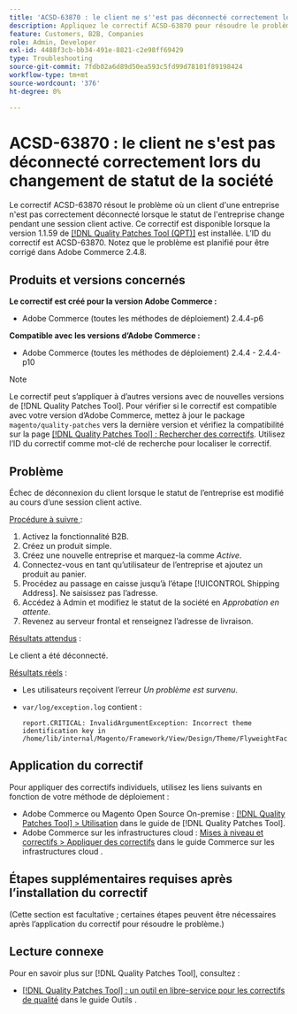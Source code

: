```yaml
---
title: 'ACSD-63870 : le client ne s''est pas déconnecté correctement lors du changement de statut de la société'
description: Appliquez le correctif ACSD-63870 pour résoudre le problème d’Adobe Commerce en raison duquel un client d’une société n’est pas correctement déconnecté lorsque le statut de la société change au cours d’une session client active.
feature: Customers, B2B, Companies
role: Admin, Developer
exl-id: 4488f3cb-bb34-491e-8821-c2e98ff69429
type: Troubleshooting
source-git-commit: 7fdb02a6d89d50ea593c5fd99d78101f89198424
workflow-type: tm+mt
source-wordcount: '376'
ht-degree: 0%

---
```


# ACSD-63870 : le client ne s&#39;est pas déconnecté correctement lors du changement de statut de la société

Le correctif ACSD-63870 résout le problème où un client d&#39;une entreprise n&#39;est pas correctement déconnecté lorsque le statut de l&#39;entreprise change pendant une session client active. Ce correctif est disponible lorsque la version 1.1.59 de [[!DNL Quality Patches Tool (QPT)]](/help/tools/quality-patches-tool/quality-patches-tool-to-self-serve-quality-patches.md) est installée. L’ID du correctif est ACSD-63870. Notez que le problème est planifié pour être corrigé dans Adobe Commerce 2.4.8.

## Produits et versions concernés

**Le correctif est créé pour la version Adobe Commerce :**

* Adobe Commerce (toutes les méthodes de déploiement) 2.4.4-p6

**Compatible avec les versions d’Adobe Commerce :**

* Adobe Commerce (toutes les méthodes de déploiement) 2.4.4 - 2.4.4-p10

>[!NOTE]
>
>Le correctif peut s’appliquer à d’autres versions avec de nouvelles versions de [!DNL Quality Patches Tool]. Pour vérifier si le correctif est compatible avec votre version d’Adobe Commerce, mettez à jour le package `magento/quality-patches` vers la dernière version et vérifiez la compatibilité sur la page [[!DNL Quality Patches Tool] : Rechercher des correctifs](https://experienceleague.adobe.com/tools/commerce-quality-patches/index.html?lang=fr). Utilisez l’ID du correctif comme mot-clé de recherche pour localiser le correctif.

## Problème

Échec de déconnexion du client lorsque le statut de l’entreprise est modifié au cours d’une session client active.

<u>Procédure à suivre </u> :

1. Activez la fonctionnalité B2B.
1. Créez un produit simple.
1. Créez une nouvelle entreprise et marquez-la comme *Active*.
1. Connectez-vous en tant qu’utilisateur de l’entreprise et ajoutez un produit au panier.
1. Procédez au passage en caisse jusqu’à l’étape [!UICONTROL Shipping Address]. Ne saisissez pas l’adresse.
1. Accédez à Admin et modifiez le statut de la société en *Approbation en attente*.
1. Revenez au serveur frontal et renseignez l’adresse de livraison.

<u>Résultats attendus</u> :

Le client a été déconnecté.

<u>Résultats réels</u> :

* Les utilisateurs reçoivent l’erreur *Un problème est survenu*.
* `var/log/exception.log` contient :

  ```
  report.CRITICAL: InvalidArgumentException: Incorrect theme identification key in /home/lib/internal/Magento/Framework/View/Design/Theme/FlyweightFactory.php:60
  ```


## Application du correctif

Pour appliquer des correctifs individuels, utilisez les liens suivants en fonction de votre méthode de déploiement :

* Adobe Commerce ou Magento Open Source On-premise : [[!DNL Quality Patches Tool] > Utilisation](/help/tools/quality-patches-tool/usage.md) dans le guide de [!DNL Quality Patches Tool].
* Adobe Commerce sur les infrastructures cloud : [Mises à niveau et correctifs > Appliquer des correctifs](https://experienceleague.adobe.com/docs/commerce-cloud-service/user-guide/develop/upgrade/apply-patches.html?lang=fr) dans le guide Commerce sur les infrastructures cloud .

## Étapes supplémentaires requises après l’installation du correctif

(Cette section est facultative ; certaines étapes peuvent être nécessaires après l’application du correctif pour résoudre le problème.) 

## Lecture connexe

Pour en savoir plus sur [!DNL Quality Patches Tool], consultez :

* [[!DNL Quality Patches Tool] : un outil en libre-service pour les correctifs de qualité](/help/tools/quality-patches-tool/quality-patches-tool-to-self-serve-quality-patches.md) dans le guide Outils .
